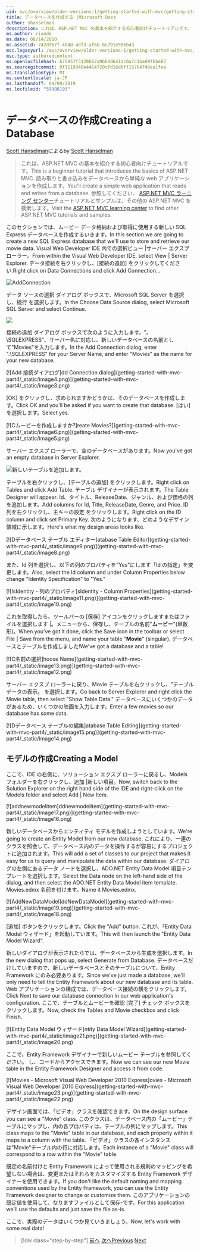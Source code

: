```yaml
---
uid: mvc/overview/older-versions-1/getting-started-with-mvc/getting-started-with-mvc-part4
title: データベースを作成する |Microsoft Docs
author: shanselman
description: これは、ASP.NET MVC の基本を紹介する初心者向けチュートリアルです。 読み取りと書き込みをデータベースから単純な web アプリケーションを作成します。
ms.author: riande
ms.date: 08/14/2010
ms.assetid: 742df67f-484d-4ef3-af6b-8c791e556b43
msc.legacyurl: /mvc/overview/older-versions-1/getting-started-with-mvc/getting-started-with-mvc-part4
msc.type: authoredcontent
ms.openlocfilehash: b75057f3128662a9bbdd641dc0a7c1ba09fbbe87
ms.sourcegitcommit: 0f1119340e4464720cfd16d0ff15764746ea1fea
ms.translationtype: MT
ms.contentlocale: ja-JP
ms.lasthandoff: 04/09/2019
ms.locfileid: "59388193"
---
```

# <a name="creating-a-database"></a><span data-ttu-id="c4517-104">データベースの作成</span><span class="sxs-lookup"><span data-stu-id="c4517-104">Creating a Database</span></span>

<span data-ttu-id="c4517-105">[Scott Hanselman](https://github.com/shanselman)による</span><span class="sxs-lookup"><span data-stu-id="c4517-105">by [Scott Hanselman](https://github.com/shanselman)</span></span>

> <span data-ttu-id="c4517-106">これは、ASP.NET MVC の基本を紹介する初心者向けチュートリアルです。</span><span class="sxs-lookup"><span data-stu-id="c4517-106">This is a beginner tutorial that introduces the basics of ASP.NET MVC.</span></span> <span data-ttu-id="c4517-107">読み取りと書き込みをデータベースから単純な web アプリケーションを作成します。</span><span class="sxs-lookup"><span data-stu-id="c4517-107">You'll create a simple web application that reads and writes from a database.</span></span> <span data-ttu-id="c4517-108">参照してください、 [ASP.NET MVC ラーニング センター](../../../index.md)チュートリアルとサンプルは、その他の ASP.NET MVC を検索します。</span><span class="sxs-lookup"><span data-stu-id="c4517-108">Visit the [ASP.NET MVC learning center](../../../index.md) to find other ASP.NET MVC tutorials and samples.</span></span>


<span data-ttu-id="c4517-109">このセクションでは、ムービー データ格納および取得に使用する新しい SQL Express データベースを作成するいきます。</span><span class="sxs-lookup"><span data-stu-id="c4517-109">In this section we are going to create a new SQL Express database that we'll use to store and retrieve our movie data.</span></span> <span data-ttu-id="c4517-110">Visual Web Developer IDE 内での選択ビュー |サーバー エクスプ ローラー。</span><span class="sxs-lookup"><span data-stu-id="c4517-110">From within the Visual Web Developer IDE, select View | Server Explorer.</span></span> <span data-ttu-id="c4517-111">データ接続を右クリックし、[接続の追加] をクリックしてください.</span><span class="sxs-lookup"><span data-stu-id="c4517-111">Right click on Data Connections and click Add Connection...</span></span>

![AddConnection](getting-started-with-mvc-part4/_static/image1.png)

<span data-ttu-id="c4517-113">データ ソースの選択 ダイアログ ボックスで、Microsoft SQL Server を選択し、続行 を選択します。</span><span class="sxs-lookup"><span data-stu-id="c4517-113">In the Choose Data Source dialog, select Microsoft SQL Server and select Continue.</span></span>

![](getting-started-with-mvc-part4/_static/image2.png)

<span data-ttu-id="c4517-114">接続の追加 ダイアログ ボックスで次のように入力します。"。 \SQLEXPRESS"、サーバー名に対応し、新しいデータベースの名前として"Movies"を入力します。</span><span class="sxs-lookup"><span data-stu-id="c4517-114">In the Add Connection dialog, enter ".\SQLEXPRESS" for your Server Name, and enter "Movies" as the name for your new database.</span></span>

[![A<span data-ttu-id="c4517-115">dd 接続ダイアログ]</span><span class="sxs-lookup"><span data-stu-id="c4517-115">dd Connection dialog]</span></span>(getting-started-with-mvc-part4/_static/image4.png)](getting-started-with-mvc-part4/_static/image3.png)

<span data-ttu-id="c4517-116">[OK] をクリックし、求められますかどうかは、そのデータベースを作成します。</span><span class="sxs-lookup"><span data-stu-id="c4517-116">Click OK and you'll be asked if you want to create that database.</span></span> <span data-ttu-id="c4517-117">[はい] を選択します。</span><span class="sxs-lookup"><span data-stu-id="c4517-117">Select yes.</span></span>

[![C<span data-ttu-id="c4517-118">ムービーを作成しますか?]</span><span class="sxs-lookup"><span data-stu-id="c4517-118">reate Movies?]</span></span>(getting-started-with-mvc-part4/_static/image6.png)](getting-started-with-mvc-part4/_static/image5.png)

<span data-ttu-id="c4517-119">サーバー エクスプ ローラーで、空のデータベースがあります。</span><span class="sxs-lookup"><span data-stu-id="c4517-119">Now you've got an empty database in Server Explorer.</span></span>

![新しいテーブルを追加します。](getting-started-with-mvc-part4/_static/image7.png)

<span data-ttu-id="c4517-121">テーブルを右クリックし、[テーブルの追加] をクリックします。</span><span class="sxs-lookup"><span data-stu-id="c4517-121">Right click on Tables and click Add Table.</span></span> <span data-ttu-id="c4517-122">テーブル デザイナーが表示されます。</span><span class="sxs-lookup"><span data-stu-id="c4517-122">The Table Designer will appear.</span></span> <span data-ttu-id="c4517-123">Id、タイトル、ReleaseDate、ジャンル、および価格の列を追加します。</span><span class="sxs-lookup"><span data-stu-id="c4517-123">Add columns for Id, Title, ReleaseDate, Genre, and Price.</span></span> <span data-ttu-id="c4517-124">ID 列を右クリックし、主キーの設定 をクリックします。</span><span class="sxs-lookup"><span data-stu-id="c4517-124">Right click on the ID column and click set Primary Key.</span></span> <span data-ttu-id="c4517-125">次のようになります、どのようなデザイン領域に示します。</span><span class="sxs-lookup"><span data-stu-id="c4517-125">Here's what my design areas looks like.</span></span>

[![D<span data-ttu-id="c4517-126">データベース テーブル エディター]</span><span class="sxs-lookup"><span data-stu-id="c4517-126">atabase Table Editor]</span></span>(getting-started-with-mvc-part4/_static/image9.png)](getting-started-with-mvc-part4/_static/image8.png)

<span data-ttu-id="c4517-127">また、Id 列を選択し、以下の列のプロパティを"Yes"にします「Id の指定」を変更します。</span><span class="sxs-lookup"><span data-stu-id="c4517-127">Also, select the Id column and under Column Properties below change "Identity Specification" to "Yes."</span></span>

[![I<span data-ttu-id="c4517-128">sIdentity - 列のプロパティ]</span><span class="sxs-lookup"><span data-stu-id="c4517-128">sIdentity - Column Properties]</span></span>(getting-started-with-mvc-part4/_static/image11.png)](getting-started-with-mvc-part4/_static/image10.png)

<span data-ttu-id="c4517-129">これを取得したら、ツールバーの [保存] アイコンをクリックしますまたはファイルを選択します |。メニューから、保存し、テーブルの名前"**ムービー**"(単数形)。</span><span class="sxs-lookup"><span data-stu-id="c4517-129">When you've got it done, click the Save icon in the toolbar or select File | Save from the menu, and name your table "**Movie**" (singular).</span></span> <span data-ttu-id="c4517-130">データベースとテーブルを作成しました!</span><span class="sxs-lookup"><span data-stu-id="c4517-130">We've got a database and a table!</span></span>

[![C<span data-ttu-id="c4517-131">名前の選択]</span><span class="sxs-lookup"><span data-stu-id="c4517-131">hoose Name]</span></span>(getting-started-with-mvc-part4/_static/image13.png)](getting-started-with-mvc-part4/_static/image12.png)

<span data-ttu-id="c4517-132">サーバー エクスプ ローラーに戻り、Movie テーブルを右クリックし、"テーブル データの表示。 を選択します。</span><span class="sxs-lookup"><span data-stu-id="c4517-132">Go back to Server Explorer and right click the Movie table, then select "Show Table Data."</span></span> <span data-ttu-id="c4517-133">データベースにいくつかのデータがあるため、いくつかの映画を入力します。</span><span class="sxs-lookup"><span data-stu-id="c4517-133">Enter a few movies so our database has some data.</span></span>

[![D<span data-ttu-id="c4517-134">データベース テーブルの編集]</span><span class="sxs-lookup"><span data-stu-id="c4517-134">atabase Table Editing]</span></span>(getting-started-with-mvc-part4/_static/image15.png)](getting-started-with-mvc-part4/_static/image14.png)

## <a name="creating-a-model"></a><span data-ttu-id="c4517-135">モデルの作成</span><span class="sxs-lookup"><span data-stu-id="c4517-135">Creating a Model</span></span>

<span data-ttu-id="c4517-136">ここで、IDE の右側に、ソリューション エクスプ ローラーに戻るし、Models フォルダーを右クリックし、追加 |新しい項目。</span><span class="sxs-lookup"><span data-stu-id="c4517-136">Now, switch back to the Solution Explorer on the right hand side of the IDE and right-click on the Models folder and select Add | New Item.</span></span>

[![a<span data-ttu-id="c4517-137">ddnewmodelitem]</span><span class="sxs-lookup"><span data-stu-id="c4517-137">ddnewmodelitem]</span></span>(getting-started-with-mvc-part4/_static/image17.png)](getting-started-with-mvc-part4/_static/image16.png)

<span data-ttu-id="c4517-138">新しいデータベースからエンティティ モデルを作成しようとしています。</span><span class="sxs-lookup"><span data-stu-id="c4517-138">We're going to create an Entity Model from our new database.</span></span> <span data-ttu-id="c4517-139">これにより、一連のクラスを照会して、データベース内のデータを操作するが容易にするプロジェクトに追加されます。</span><span class="sxs-lookup"><span data-stu-id="c4517-139">This will add a set of classes to our project that makes it easy for us to query and manipulate the data within our database.</span></span> <span data-ttu-id="c4517-140">ダイアログの左側にあるデータ ノードを選択し、ADO.NET Entity Data Model 項目テンプレートを選択します。</span><span class="sxs-lookup"><span data-stu-id="c4517-140">Select the Data node on the left-hand side of the dialog, and then select the ADO.NET Entity Data Model item template.</span></span> <span data-ttu-id="c4517-141">Movies.edmx 名前を付けます。</span><span class="sxs-lookup"><span data-stu-id="c4517-141">Name it Movies.edmx.</span></span>

[![A<span data-ttu-id="c4517-142">ddNewDataModel]</span><span class="sxs-lookup"><span data-stu-id="c4517-142">ddNewDataModel]</span></span>(getting-started-with-mvc-part4/_static/image19.png)](getting-started-with-mvc-part4/_static/image18.png)

<span data-ttu-id="c4517-143">[追加] ボタンをクリックします。</span><span class="sxs-lookup"><span data-stu-id="c4517-143">Click the "Add" button.</span></span> <span data-ttu-id="c4517-144">これが、「Entity Data Model ウィザード」を起動しています。</span><span class="sxs-lookup"><span data-stu-id="c4517-144">This will then launch the "Entity Data Model Wizard".</span></span>

<span data-ttu-id="c4517-145">新しいダイアログが表示されたらでは、データベースから生成を選択します。</span><span class="sxs-lookup"><span data-stu-id="c4517-145">In the new dialog that pops up, select Generate from Database.</span></span> <span data-ttu-id="c4517-146">データベースだけしていますので、新しいデータベースとそのテーブルについて、Entity Framework にのみ必要あります。</span><span class="sxs-lookup"><span data-stu-id="c4517-146">Since we've just made a database, we'll only need to tell the Entity Framework about our new database and its table.</span></span> <span data-ttu-id="c4517-147">Web アプリケーションの構成では、データベース接続の横をクリックします。</span><span class="sxs-lookup"><span data-stu-id="c4517-147">Click Next to save our database connection in our web application's configuration.</span></span> <span data-ttu-id="c4517-148">ここで、テーブルとムービーを確認 [完了] チェック ボックスをクリックします。</span><span class="sxs-lookup"><span data-stu-id="c4517-148">Now, check the Tables and Movie checkbox and click Finish.</span></span>

[![E<span data-ttu-id="c4517-149">ntity Data Model ウィザード]</span><span class="sxs-lookup"><span data-stu-id="c4517-149">ntity Data Model Wizard]</span></span>(getting-started-with-mvc-part4/_static/image21.png)](getting-started-with-mvc-part4/_static/image20.png)

<span data-ttu-id="c4517-150">ここで、Entity Framework デザイナーで新しいムービー テーブルを参照してください。 し、コードからアクセスできます。</span><span class="sxs-lookup"><span data-stu-id="c4517-150">Now we can see our new Movie table in the Entity Framework Designer and access it from code.</span></span>

[![M<span data-ttu-id="c4517-151">ovies - Microsoft Visual Web Developer 2010 Express]</span><span class="sxs-lookup"><span data-stu-id="c4517-151">ovies - Microsoft Visual Web Developer 2010 Express]</span></span>(getting-started-with-mvc-part4/_static/image23.png)](getting-started-with-mvc-part4/_static/image22.png)

<span data-ttu-id="c4517-152">デザイン画面では、「ビデオ」クラスを確認できます。</span><span class="sxs-lookup"><span data-stu-id="c4517-152">On the design surface you can see a "Movie" class.</span></span> <span data-ttu-id="c4517-153">このクラスは、データベース内の「ムービー」テーブルにマップし、内の各プロパティは、テーブルの列にマップします。</span><span class="sxs-lookup"><span data-stu-id="c4517-153">This class maps to the "Movie" table in our database, and each property within it maps to a column with the table.</span></span> <span data-ttu-id="c4517-154">「ビデオ」クラスの各インスタンスは"Movie"テーブル内の行に対応します。</span><span class="sxs-lookup"><span data-stu-id="c4517-154">Each instance of a "Movie" class will correspond to a row within the "Movie" table.</span></span>

<span data-ttu-id="c4517-155">既定の名前付けと Entity Framework によって使用される規則のマッピングを希望しない場合は、変更またはそれらをカスタマイズする Entity Framework デザイナーを使用できます。</span><span class="sxs-lookup"><span data-stu-id="c4517-155">If you don't like the default naming and mapping conventions used by the Entity Framework, you can use the Entity Framework designer to change or customize them.</span></span> <span data-ttu-id="c4517-156">このアプリケーションの既定値を使用して、なりますファイルとして保存-です。</span><span class="sxs-lookup"><span data-stu-id="c4517-156">For this application we'll use the defaults and just save the file as-is.</span></span>

<span data-ttu-id="c4517-157">ここで、実際のデータはいくつか見ていきましょう。</span><span class="sxs-lookup"><span data-stu-id="c4517-157">Now, let's work with some real data!</span></span>

> [!div class="step-by-step"]
> <span data-ttu-id="c4517-158">[前へ](getting-started-with-mvc-part3.md)
> [次へ](getting-started-with-mvc-part5.md)</span><span class="sxs-lookup"><span data-stu-id="c4517-158">[Previous](getting-started-with-mvc-part3.md)
[Next](getting-started-with-mvc-part5.md)</span></span>
